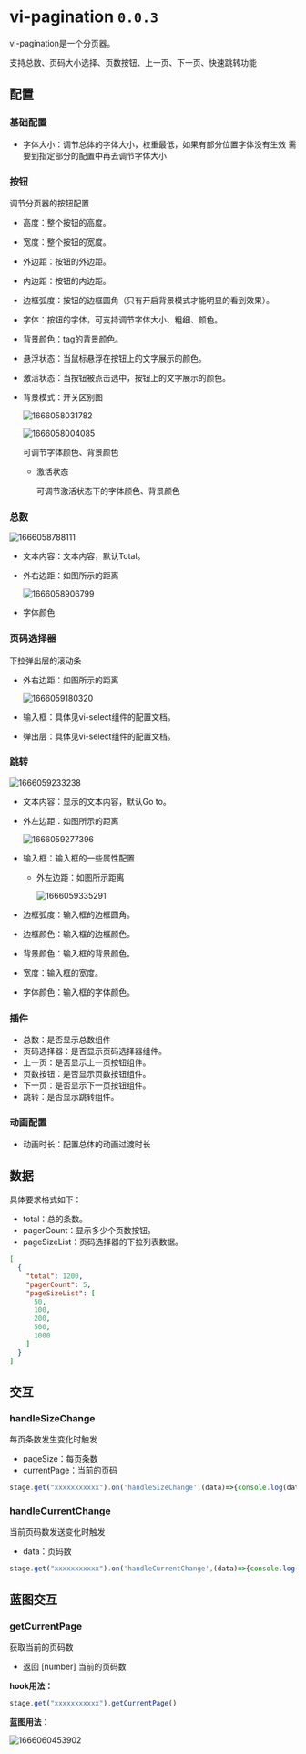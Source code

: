 # vi-pagination `0.0.3`

vi-pagination是一个分页器。

支持总数、页码大小选择、页数按钮、上一页、下一页、快速跳转功能

## 配置

### 基础配置

- 字体大小：调节总体的字体大小，权重最低，如果有部分位置字体没有生效 需要到指定部分的配置中再去调节字体大小

### 按钮

调节分页器的按钮配置

- 高度：整个按钮的高度。

- 宽度：整个按钮的宽度。

- 外边距：按钮的外边距。

- 内边距：按钮的内边距。

- 边框弧度：按钮的边框圆角（只有开启背景模式才能明显的看到效果）。

- 字体：按钮的字体，可支持调节字体大小、粗细、颜色。

- 背景颜色：tag的背景颜色。

- 悬浮状态：当鼠标悬浮在按钮上的文字展示的颜色。

- 激活状态：当按钮被点击选中，按钮上的文字展示的颜色。

- 背景模式：开关区别图

  ![1666058031782](../../../../../public/datav/pagination/1666058031782.png)

  ![1666058004085](../../../../../public/datav/pagination/1666058004085.png)

  可调节字体颜色、背景颜色

  - 激活状态

    可调节激活状态下的字体颜色、背景颜色

### 总数

![1666058788111](../../../../../public/datav/pagination/1666058788111.png)

- 文本内容：文本内容，默认Total。

- 外右边距：如图所示的距离

  ![1666058906799](../../../../../public/datav/pagination/1666058906799.png)

- 字体颜色

### 页码选择器

下拉弹出层的滚动条

- 外右边距：如图所示的距离

  ![1666059180320](../../../../../public/datav/pagination/1666059180320.png)

- 输入框：具体见vi-select组件的配置文档。
- 弹出层：具体见vi-select组件的配置文档。

### 跳转

![1666059233238](../../../../../public/datav/pagination/1666059233238.png)

- 文本内容：显示的文本内容，默认Go to。

- 外左边距：如图所示的距离

  ![1666059277396](../../../../../public/datav/pagination/1666059277396.png)

- 输入框：输入框的一些属性配置

  - 外左边距：如图所示距离

    ![1666059335291](../../../../../public/datav/pagination/1666059335291.png)

- 边框弧度：输入框的边框圆角。
- 边框颜色：输入框的边框颜色。
- 背景颜色：输入框的背景颜色。
- 宽度：输入框的宽度。
- 字体颜色：输入框的字体颜色。

### 插件

- 总数：是否显示总数组件
- 页码选择器：是否显示页码选择器组件。
- 上一页：是否显示上一页按钮组件。
- 页数按钮：是否显示页数按钮组件。
- 下一页：是否显示下一页按钮组件。
- 跳转：是否显示跳转组件。

### 动画配置

- 动画时长：配置总体的动画过渡时长

## 数据

具体要求格式如下：

- total：总的条数。
- pagerCount：显示多少个页数按钮。
- pageSizeList：页码选择器的下拉列表数据。

```json
[
  {
    "total": 1200,
    "pagerCount": 5,
    "pageSizeList": [
      50,
      100,
      200,
      500,
      1000
    ]
  }
]
```

## 交互

### handleSizeChange

每页条数发生变化时触发

- pageSize：每页条数
- currentPage：当前的页码


```js
stage.get("xxxxxxxxxxx").on('handleSizeChange',(data)=>{console.log(data)})
```

### handleCurrentChange

当前页码数发送变化时触发

- data：页码数

```js
stage.get("xxxxxxxxxxx").on('handleCurrentChange',(data)=>{console.log(data)})
```

## 蓝图交互

### getCurrentPage

获取当前的页码数

- 返回 [number] 当前的页码数

**hook用法：**

```js
stage.get("xxxxxxxxxxx").getCurrentPage()
```

**蓝图用法**：

![1666060453902](../../../../../public/datav/pagination/1666060453902.png)